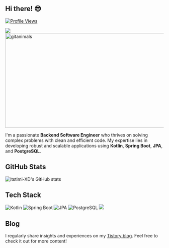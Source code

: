 ## Hi there! 😎

[![Profile Views](https://hits.seeyoufarm.com/api/count/incr/badge.svg?url=https%3A%2F%2Fgithub.com%2Fitstimi-XD&count_bg=%237A509F&title_bg=%238F477A&icon=&icon_color=%237847A1&title=hits&edge_flat=false)](https://hits.seeyoufarm.com)

<a href="https://github.com/devxb/gitanimals">
  <img src="https://render.gitanimals.org/farms/itstimi-XD"/>
</a>

<a href="https://www.gitanimals.org/">
      <img
        src="https://render.gitanimals.org/guilds/677880032695966208/draw"
        width="600"
        height="300"
        alt="gitanimals"
      />
</a>

I'm a passionate **Backend Software Engineer** who thrives on solving complex problems with clean and efficient code. My expertise lies in developing robust and scalable applications using **Kotlin**, **Spring Boot**, **JPA**, and **PostgreSQL**.


## GitHub Stats

![itstimi-XD's GitHub stats](https://github-readme-stats.vercel.app/api?username=itstimi-XD)

## Tech Stack

![Kotlin](https://img.shields.io/badge/Kotlin-0095D5?style=for-the-badge&logo=kotlin&logoColor=white)
![Spring Boot](https://img.shields.io/badge/Spring_Boot-6DB33F?style=for-the-badge&logo=spring-boot&logoColor=white)
![JPA](https://img.shields.io/badge/JPA-007ACC?style=for-the-badge&logo=hibernate&logoColor=white)
![PostgreSQL](https://img.shields.io/badge/PostgreSQL-4169E1?style=for-the-badge&logo=postgresql&logoColor=white)
<a href="https://hhpluscertificateofcompletion.oopy.io/">
  <img src="https://static.spartacodingclub.kr/hanghae99/plus/completion/badge_black.svg" />
</a>

## Blog

I regularly share insights and experiences on my [Tistory blog](https://itstimi.tistory.com/). Feel free to check it out for more content!
